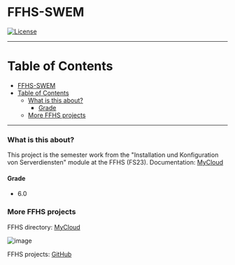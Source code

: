# FFHS-SWEM

[![License](https://img.shields.io/badge/License-GPL--v3.0-lightgrey)](https://github.com/rumpli/FFHS-IKS/blob/main/LICENSE)

-----

Table of Contents
=================
- [FFHS-SWEM](#ffhs-swem)
- [Table of Contents](#table-of-contents)
    - [What is this about?](#what-is-this-about)
      - [Grade](#grade)
    - [More FFHS projects](#more-ffhs-projects)

-----

### What is this about?
This project is the semester work from the "Installation und Konfiguration von Serverdiensten" module at the FFHS (FS23).
Documentation: [MyCloud](https://www.mycloud.ch/s/S00FF01365E2338054D1FA59BC34C57002D9888BB4F)

#### Grade
- 6.0

### More FFHS projects

FFHS directory: [MyCloud](https://www.mycloud.ch/s/S00735653476C6FF89DAE1C9D6F19C814A0FE9C6DC2)

![image](https://github.com/rumpli/FFHS-AnPy/assets/24840091/5c56fb5b-944a-40a3-b5c8-1972850dc7a2)

FFHS projects: [GitHub](https://github.com/rumpli?tab=repositories&q=FFHS&type=&language=&sort=)
